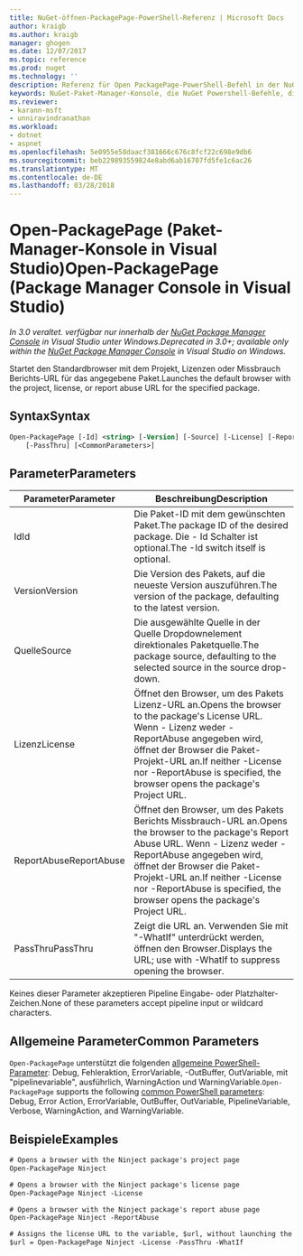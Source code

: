 ```yaml
---
title: NuGet-öffnen-PackagePage-PowerShell-Referenz | Microsoft Docs
author: kraigb
ms.author: kraigb
manager: ghogen
ms.date: 12/07/2017
ms.topic: reference
ms.prod: nuget
ms.technology: ''
description: Referenz für Open PackagePage-PowerShell-Befehl in der NuGet-Paket-Manager-Konsole in Visual Studio.
keywords: NuGet-Paket-Manager-Konsole, die NuGet Powershell-Befehle, die NuGet Powershell-Referenz, Open PackagePage
ms.reviewer:
- karann-msft
- unniravindranathan
ms.workload:
- dotnet
- aspnet
ms.openlocfilehash: 5e0955e58daacf381666c676c8fcf22c698e9db6
ms.sourcegitcommit: beb229893559824e8abd6ab16707fd5fe1c6ac26
ms.translationtype: MT
ms.contentlocale: de-DE
ms.lasthandoff: 03/28/2018
---
```

# <a name="open-packagepage-package-manager-console-in-visual-studio"></a><span data-ttu-id="e74b7-104">Open-PackagePage (Paket-Manager-Konsole in Visual Studio)</span><span class="sxs-lookup"><span data-stu-id="e74b7-104">Open-PackagePage (Package Manager Console in Visual Studio)</span></span>

<span data-ttu-id="e74b7-105">*In 3.0 veraltet. verfügbar nur innerhalb der [NuGet Package Manager Console](package-manager-console.md) in Visual Studio unter Windows.*</span><span class="sxs-lookup"><span data-stu-id="e74b7-105">*Deprecated in 3.0+; available only within the [NuGet Package Manager Console](package-manager-console.md) in Visual Studio on Windows.*</span></span>

<span data-ttu-id="e74b7-106">Startet den Standardbrowser mit dem Projekt, Lizenzen oder Missbrauch Berichts-URL für das angegebene Paket.</span><span class="sxs-lookup"><span data-stu-id="e74b7-106">Launches the default browser with the project, license, or report abuse URL for the specified package.</span></span>

## <a name="syntax"></a><span data-ttu-id="e74b7-107">Syntax</span><span class="sxs-lookup"><span data-stu-id="e74b7-107">Syntax</span></span>

```ps
Open-PackagePage [-Id] <string> [-Version] [-Source] [-License] [-ReportAbuse]
    [-PassThru] [<CommonParameters>]
```

## <a name="parameters"></a><span data-ttu-id="e74b7-108">Parameter</span><span class="sxs-lookup"><span data-stu-id="e74b7-108">Parameters</span></span>

| <span data-ttu-id="e74b7-109">Parameter</span><span class="sxs-lookup"><span data-stu-id="e74b7-109">Parameter</span></span> | <span data-ttu-id="e74b7-110">Beschreibung</span><span class="sxs-lookup"><span data-stu-id="e74b7-110">Description</span></span> |
| --- | --- |
| <span data-ttu-id="e74b7-111">Id</span><span class="sxs-lookup"><span data-stu-id="e74b7-111">Id</span></span> | <span data-ttu-id="e74b7-112">Die Paket-ID mit dem gewünschten Paket.</span><span class="sxs-lookup"><span data-stu-id="e74b7-112">The package ID of the desired package.</span></span> <span data-ttu-id="e74b7-113">Die - Id Schalter ist optional.</span><span class="sxs-lookup"><span data-stu-id="e74b7-113">The -Id switch itself is optional.</span></span> |
| <span data-ttu-id="e74b7-114">Version</span><span class="sxs-lookup"><span data-stu-id="e74b7-114">Version</span></span> | <span data-ttu-id="e74b7-115">Die Version des Pakets, auf die neueste Version auszuführen.</span><span class="sxs-lookup"><span data-stu-id="e74b7-115">The version of the package, defaulting to the latest version.</span></span> |
| <span data-ttu-id="e74b7-116">Quelle</span><span class="sxs-lookup"><span data-stu-id="e74b7-116">Source</span></span> | <span data-ttu-id="e74b7-117">Die ausgewählte Quelle in der Quelle Dropdownelement direktionales Paketquelle.</span><span class="sxs-lookup"><span data-stu-id="e74b7-117">The package source, defaulting to the selected source in the source drop-down.</span></span> |
| <span data-ttu-id="e74b7-118">Lizenz</span><span class="sxs-lookup"><span data-stu-id="e74b7-118">License</span></span> | <span data-ttu-id="e74b7-119">Öffnet den Browser, um des Pakets Lizenz-URL an.</span><span class="sxs-lookup"><span data-stu-id="e74b7-119">Opens the browser to the package's License URL.</span></span> <span data-ttu-id="e74b7-120">Wenn - Lizenz weder -ReportAbuse angegeben wird, öffnet der Browser die Paket-Projekt-URL an.</span><span class="sxs-lookup"><span data-stu-id="e74b7-120">If neither -License nor -ReportAbuse is specified, the browser opens the package's Project URL.</span></span> |
| <span data-ttu-id="e74b7-121">ReportAbuse</span><span class="sxs-lookup"><span data-stu-id="e74b7-121">ReportAbuse</span></span> | <span data-ttu-id="e74b7-122">Öffnet den Browser, um des Pakets Berichts Missbrauch-URL an.</span><span class="sxs-lookup"><span data-stu-id="e74b7-122">Opens the browser to the package's Report Abuse URL.</span></span> <span data-ttu-id="e74b7-123">Wenn - Lizenz weder -ReportAbuse angegeben wird, öffnet der Browser die Paket-Projekt-URL an.</span><span class="sxs-lookup"><span data-stu-id="e74b7-123">If neither -License nor -ReportAbuse is specified, the browser opens the package's Project URL.</span></span> |
| <span data-ttu-id="e74b7-124">PassThru</span><span class="sxs-lookup"><span data-stu-id="e74b7-124">PassThru</span></span> | <span data-ttu-id="e74b7-125">Zeigt die URL an. Verwenden Sie mit "-WhatIf" unterdrückt werden, öffnen den Browser.</span><span class="sxs-lookup"><span data-stu-id="e74b7-125">Displays the URL; use with -WhatIf to suppress opening the browser.</span></span> |

<span data-ttu-id="e74b7-126">Keines dieser Parameter akzeptieren Pipeline Eingabe- oder Platzhalter-Zeichen.</span><span class="sxs-lookup"><span data-stu-id="e74b7-126">None of these parameters accept pipeline input or wildcard characters.</span></span>

## <a name="common-parameters"></a><span data-ttu-id="e74b7-127">Allgemeine Parameter</span><span class="sxs-lookup"><span data-stu-id="e74b7-127">Common Parameters</span></span>

<span data-ttu-id="e74b7-128">`Open-PackagePage` unterstützt die folgenden [allgemeine PowerShell-Parameter](http://go.microsoft.com/fwlink/?LinkID=113216): Debug, Fehleraktion, ErrorVariable, -OutBuffer, OutVariable, mit "pipelinevariable", ausführlich, WarningAction und WarningVariable.</span><span class="sxs-lookup"><span data-stu-id="e74b7-128">`Open-PackagePage` supports the following [common PowerShell parameters](http://go.microsoft.com/fwlink/?LinkID=113216): Debug, Error Action, ErrorVariable, OutBuffer, OutVariable, PipelineVariable, Verbose, WarningAction, and WarningVariable.</span></span>

## <a name="examples"></a><span data-ttu-id="e74b7-129">Beispiele</span><span class="sxs-lookup"><span data-stu-id="e74b7-129">Examples</span></span>

```ps
# Opens a browser with the Ninject package's project page
Open-PackagePage Ninject

# Opens a browser with the Ninject package's license page
Open-PackagePage Ninject -License

# Opens a browser with the Ninject package's report abuse page  
Open-PackagePage Ninject -ReportAbuse

# Assigns the license URL to the variable, $url, without launching the browser
$url = Open-PackagePage Ninject -License -PassThru -WhatIf
```